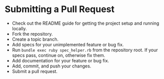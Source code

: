 # Submitting a Pull Request

* Check out the README guide for getting the project setup and running locally.
* Fork the repository.
* Create a topic branch.
* Add specs for your unimplemented feature or bug fix.
* Run `bundle exec ruby spec_helper.rb` from the repository root. If your specs
  pass, continue on, otherwise fix them.
* Add documentation for your feature or bug fix.
* Add, commit, and push your changes.
* Submit a pull request.
